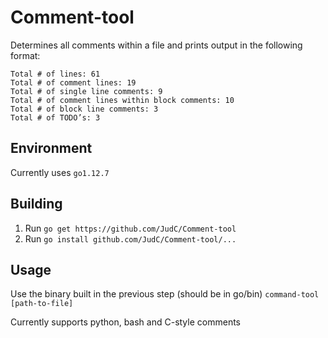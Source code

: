 # Comment-tool

Determines all comments within a file and prints output in the following format: 
```
Total # of lines: 61
Total # of comment lines: 19
Total # of single line comments: 9
Total # of comment lines within block comments: 10
Total # of block line comments: 3
Total # of TODO’s: 3
```
## Environment
Currently uses `go1.12.7` 

## Building

1. Run `go get https://github.com/JudC/Comment-tool`
2. Run `go install github.com/JudC/Comment-tool/...`

## Usage

Use the binary built in the previous step (should be in go/bin)
`command-tool [path-to-file]`

Currently supports python, bash and C-style comments

